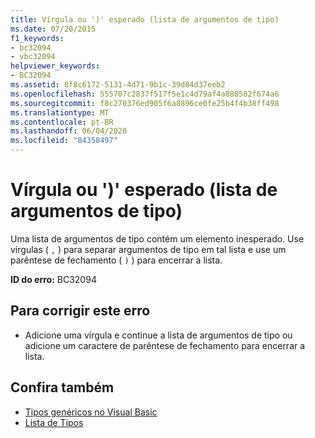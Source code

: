 ```yaml
---
title: Vírgula ou ')' esperado (lista de argumentos de tipo)
ms.date: 07/20/2015
f1_keywords:
- bc32094
- vbc32094
helpviewer_keywords:
- BC32094
ms.assetid: 8f8c6172-5131-4d71-9b1c-39d84d37eeb2
ms.openlocfilehash: 555707c2837f517f5e1c4d79af4a888582f674a6
ms.sourcegitcommit: f8c270376ed905f6a8896ce0fe25b4f4b38ff498
ms.translationtype: MT
ms.contentlocale: pt-BR
ms.lasthandoff: 06/04/2020
ms.locfileid: "84358497"
---
```

# <a name="comma-or--expected-type-argument-list"></a>Vírgula ou ')' esperado (lista de argumentos de tipo)
Uma lista de argumentos de tipo contém um elemento inesperado. Use vírgulas ( `,` ) para separar argumentos de tipo em tal lista e use um parêntese de fechamento ( `)` ) para encerrar a lista.  
  
 **ID do erro:** BC32094  
  
## <a name="to-correct-this-error"></a>Para corrigir este erro  
  
- Adicione uma vírgula e continue a lista de argumentos de tipo ou adicione um caractere de parêntese de fechamento para encerrar a lista.  
  
## <a name="see-also"></a>Confira também

- [Tipos genéricos no Visual Basic](../programming-guide/language-features/data-types/generic-types.md)
- [Lista de Tipos](../language-reference/statements/type-list.md)
